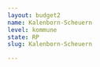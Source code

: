 ```yaml
---
layout: budget2
name: Kalenborn-Scheuern
level: kommune
state: RP
slug: Kalenborn-Scheuern

---
```



